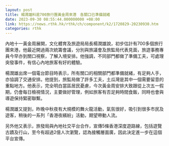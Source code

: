 ```yaml
---
layout: post
title: 楊潤雄料逾700旅行團黃金周來港　各關口已準備就緒
date: 2023-09-30 08:55:44.000000000 +08:00
link: https://news.rthk.hk/rthk/ch/component/k2/1720829-20230930.htm
categories: rthk
---
```


內地十一黃金周展開，文化體育及旅遊局局長楊潤雄說，初步估計有700多個旅行團來港，他最近開過兩次統籌會議，分別與旅議會及旅監局代表見面，旅遊事務專員今早亦到關口視察，了解入境安排。他強調，不同部門都做了準備工夫，可處理突發事件，有信心內地旅客有好的體驗。

楊潤雄出席一個電台節目時表示，所有關口的相關部門都準備就緒，有足夠人手，亦協調了交通安排。他提到，旅監局做了許多工夫，土瓜灣是其中一個需要留意的重點地方。他表示，完全明白當區居民憂慮，今次黃金周安排大致跟從上次五一假期，仍會每日檢視情況，主要做好管理，例如旅客有否足夠時間食飯，同時也會與導遊保持緊密聯繫。

楊潤雄又提到，昨晚中秋夜有大規模的舞火龍活動，氣氛很好，吸引到很多市民及遊客，稍後的一系列「香港夜繽紛」活動，期望帶動人流。

另外他又表示，旅發局與內地社交平台合作，宣傳5條香港深度遊路線，包括遊覽古蹟及行山，至今有超過2億人次瀏覽，認為接觸層面廣，因此決定進一步在這個平台宣傳。

